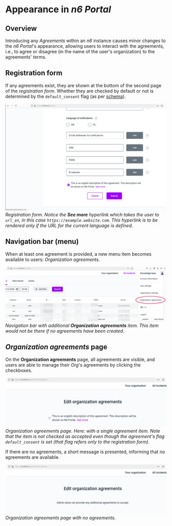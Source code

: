 # Appearance in _n6 Portal_

## Overview

Introducing any _Agreements_ within an _n6_ instance causes minor changes to the _n6 Portal_'s appearance, allowing users to interact with the agreements, i.e., to agree or disagree (in the name of the user's organization) to the agreements' terms.

## Registration form

If any agreements exist, they are shown at the bottom of the second page of the _registration form_. Whether they are checked by default or not is determined by the `default_consent` flag (as per [schema](model.md/#agreement-schema)).

![Registration form agreement](img/registration_form.png)
_Registration form. Notice the **See more** hyperlink which takes the user to `url_en`, in this case `https://example.website.com`. This hyperlink is to be rendered only if the URL for the current language is defined._

## Navigation bar (menu)

When at least one agreement is provided, a new menu item becomes available to users: _Organization agreements_.

![Navigation bar](img/navigation_bar.png)
_Navigation bar with additional **Organization agreements** item. This item would not be there if no agreements have been created._

## _Organization agreements_ page

On the **Organization agreements** page, all agreements are visible, and users are able to manage their _Org_'s agreements by clicking the checkboxes.

![Organization agreements menu](img/organization_agreements_item.png)
_Organization agreements page. Here: with a single agreement item. Note that the item is not checked as accepted even though the agreement's flag `default_consent` is set (that flag refers only to the registration form)._

If there are no agreements, a short message is presented, informing that no agreements are available.

![Organization agreements menu with no items](img/organization_agreements_empty.png)
_Organization agreements page with no agreements._
